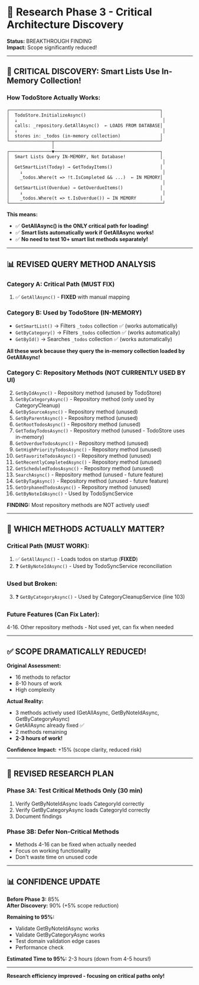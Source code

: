# 🔬 Research Phase 3 - Critical Architecture Discovery

**Status:** BREAKTHROUGH FINDING  
**Impact:** Scope significantly reduced!

---

## 🎯 **CRITICAL DISCOVERY: Smart Lists Use In-Memory Collection!**

### **How TodoStore Actually Works:**

```
┌─────────────────────────────────────────────────────────┐
│  TodoStore.InitializeAsync()                            │
│  ↓                                                       │
│  calls: _repository.GetAllAsync()  ← LOADS FROM DATABASE│
│  ↓                                                       │
│  stores in: _todos (in-memory collection)               │
└────────────────┬────────────────────────────────────────┘
                 │
┌────────────────▼────────────────────────────────────────┐
│  Smart Lists Query IN-MEMORY, Not Database!             │
│                                                          │
│  GetSmartList(Today) → GetTodayItems()                  │
│    ↓                                                     │
│    _todos.Where(t => !t.IsCompleted && ...)  ← IN MEMORY│
│                                                          │
│  GetSmartList(Overdue) → GetOverdueItems()              │
│    ↓                                                     │
│    _todos.Where(t => t.IsOverdue()) ← IN MEMORY         │
└──────────────────────────────────────────────────────────┘
```

**This means:**
- ✅ **GetAllAsync() is the ONLY critical path for loading!**
- ✅ **Smart lists automatically work if GetAllAsync works!**
- ✅ **No need to test 10+ smart list methods separately!**

---

## 📊 **REVISED QUERY METHOD ANALYSIS**

### **Category A: Critical Path (MUST FIX)**
1. ✅ `GetAllAsync()` - **FIXED** with manual mapping

### **Category B: Used by TodoStore (IN-MEMORY)**
- `GetSmartList()` → Filters `_todos` collection ✅ (works automatically)
- `GetByCategory()` → Filters `_todos` collection ✅ (works automatically)  
- `GetById()` → Searches `_todos` collection ✅ (works automatically)

**All these work because they query the in-memory collection loaded by GetAllAsync!**

### **Category C: Repository Methods (NOT CURRENTLY USED BY UI)**
2. `GetByIdAsync()` - Repository method (unused by TodoStore)
3. `GetByCategoryAsync()` - Repository method (only used by CategoryCleanup)
4. `GetBySourceAsync()` - Repository method (unused)
5. `GetByParentAsync()` - Repository method (unused)
6. `GetRootTodosAsync()` - Repository method (unused)
7. `GetTodayTodosAsync()` - Repository method (unused - TodoStore uses in-memory)
8. `GetOverdueTodosAsync()` - Repository method (unused)
9. `GetHighPriorityTodosAsync()` - Repository method (unused)
10. `GetFavoriteTodosAsync()` - Repository method (unused)
11. `GetRecentlyCompletedAsync()` - Repository method (unused)
12. `GetScheduledTodosAsync()` - Repository method (unused)
13. `SearchAsync()` - Repository method (unused - future feature)
14. `GetByTagAsync()` - Repository method (unused - future feature)
15. `GetOrphanedTodosAsync()` - Repository method (unused)
16. `GetByNoteIdAsync()` - Used by TodoSyncService

**FINDING:** Most repository methods are NOT actively used!

---

## 🚨 **WHICH METHODS ACTUALLY MATTER?**

### **Critical Path (MUST WORK):**
1. ✅ `GetAllAsync()` - Loads todos on startup (**FIXED**)
2. ❓ `GetByNoteIdAsync()` - Used by TodoSyncService reconciliation

### **Used but Broken:**
3. ❓ `GetByCategoryAsync()` - Used by CategoryCleanupService (line 103)

### **Future Features (Can Fix Later):**
4-16. Other repository methods - Not used yet, can fix when needed

---

## ✅ **SCOPE DRAMATICALLY REDUCED!**

**Original Assessment:**
- 16 methods to refactor
- 8-10 hours of work
- High complexity

**Actual Reality:**
- 3 methods actively used (GetAllAsync, GetByNoteIdAsync, GetByCategoryAsync)
- GetAllAsync already fixed ✅
- 2 methods remaining
- **2-3 hours of work!**

**Confidence Impact:** +15% (scope clarity, reduced risk)

---

## 🎯 **REVISED RESEARCH PLAN**

### **Phase 3A: Test Critical Methods Only** (30 min)
1. Verify GetByNoteIdAsync loads CategoryId correctly
2. Verify GetByCategoryAsync loads CategoryId correctly
3. Document findings

### **Phase 3B: Defer Non-Critical Methods**
- Methods 4-16 can be fixed when actually needed
- Focus on working functionality
- Don't waste time on unused code

---

## 📊 **CONFIDENCE UPDATE**

**Before Phase 3:** 85%  
**After Discovery:** 90% (+5% scope reduction)

**Remaining to 95%:**
- Validate GetByNoteIdAsync works
- Validate GetByCategoryAsync works  
- Test domain validation edge cases
- Performance check

**Estimated Time to 95%:** 2-3 hours (down from 4-5 hours!)

---

**Research efficiency improved - focusing on critical paths only!**


